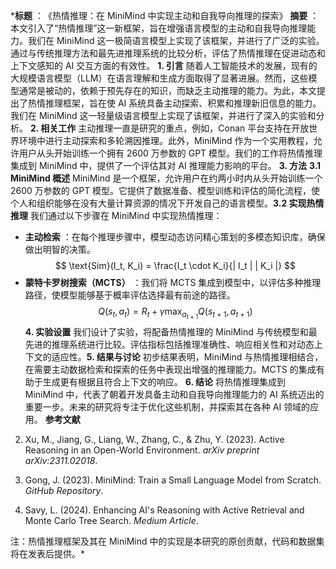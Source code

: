 ***标题** ：​《热情推理：在 MiniMind 中实现主动和自我导向推理的探索》​
**摘要** ：​本文引入了“热情推理”这一新框架，旨在增强语言模型的主动和自我导向推理能力。​我们在 MiniMind 这一极简语言模型上实现了该框架，并进行了广泛的实验。​通过与传统推理方法和最先进推理系统的比较分析，评估了热情推理在促进动态和上下文感知的 AI 交互方面的有效性。​
**1. 引言** 
随着人工智能技术的发展，现有的大规模语言模型（LLM）在语言理解和生成方面取得了显著进展。​然而，这些模型通常是被动的，依赖于预先存在的知识，而缺乏主动推理的能力。​为此，本文提出了热情推理框架，旨在使 AI 系统具备主动探索、积累和推理新旧信息的能力。​我们在 MiniMind 这一轻量级语言模型上实现了该框架，并进行了深入的实验和分析。​
**2. 相关工作** 
主动推理一直是研究的重点，​例如，Conan 平台支持在开放世界环境中进行主动探索和多轮溯因推理。​此外，MiniMind 作为一个实用教程，允许用户从头开始训练一个拥有 2600 万参数的 GPT 模型。​我们的工作将热情推理集成到 MiniMind 中，提供了一个评估其对 AI 推理能力影响的平台。​
**3. 方法** 
**3.1 MiniMind 概述** 
MiniMind 是一个框架，允许用户在约两小时内从头开始训练一个 2600 万参数的 GPT 模型。​它提供了数据准备、模型训练和评估的简化流程，使个人和组织能够在没有大量计算资源的情况下开发自己的语言模型。​
**3.2 实现热情推理** 
我们通过以下步骤在 MiniMind 中实现热情推理：​
 
- **主动检索** ：​在每个推理步骤中，模型动态访问精心策划的多模态知识库，确保做出明智的决策。​
$$ \text{Sim}(I_t, K_i) = \frac{I_t \cdot K_i}{| I_t | | K_i |} $$
- **蒙特卡罗树搜索（MCTS）** ：​我们将 MCTS 集成到模型中，以评估多种推理路径，使模型能够基于概率评估选择最有前途的路径。​
$$ Q(s_t, a_t) = R_t + \gamma \max_{a_{t+1}} Q(s_{t+1}, a_{t+1}) $$
**4. 实验设置** 
我们设计了实验，将配备热情推理的 MiniMind 与传统模型和最先进的推理系统进行比较。​评估指标包括推理准确性、响应相关性和对动态上下文的适应性。​
**5. 结果与讨论** 
初步结果表明，MiniMind 与热情推理相结合，在需要主动数据检索和探索的任务中表现出增强的推理能力。​MCTS 的集成有助于生成更有根据且符合上下文的响应。​
**6. 结论** 
将热情推理集成到 MiniMind 中，代表了朝着开发具备主动和自我导向推理能力的 AI 系统迈出的重要一步。​未来的研究将专注于优化这些机制，并探索其在各种 AI 领域的应用。​
**参考文献** 
 
2. Xu, M., Jiang, G., Liang, W., Zhang, C., & Zhu, Y. (2023). Active Reasoning in an Open-World Environment. *arXiv preprint arXiv:2311.02018*.​
 
4. Gong, J. (2023). MiniMind: Train a Small Language Model from Scratch. *GitHub Repository*.​
 
6. Savy, L. (2024). Enhancing AI's Reasoning with Active Retrieval and Monte Carlo Tree Search. *Medium Article*.​

注：​热情推理框架及其在 MiniMind 中的实现是本研究的原创贡献，代码和数据集将在发表后提供。*​
